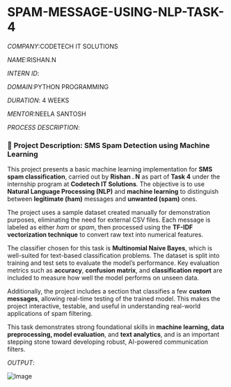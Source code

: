# SPAM-MESSAGE-USING-NLP-TASK-4

*COMPANY*:CODETECH IT SOLUTIONS 

*NAME*:RISHAN.N

*INTERN ID*:

*DOMAIN*:PYTHON PROGRAMMING

*DURATION*: 4 WEEKS 

*MENTOR*:NEELA SANTOSH 

*PROCESS DESCRIPTION*:

### 📝 **Project Description: SMS Spam Detection using Machine Learning**

This project presents a basic machine learning implementation for **SMS spam classification**, carried out by **Rishan . N** as part of **Task 4** under the internship program at **Codetech IT Solutions**. The objective is to use **Natural Language Processing (NLP)** and **machine learning** to distinguish between **legitimate (ham)** messages and **unwanted (spam)** ones.

The project uses a sample dataset created manually for demonstration purposes, eliminating the need for external CSV files. Each message is labeled as either *ham* or *spam*, then processed using the **TF-IDF vectorization technique** to convert raw text into numerical features.

The classifier chosen for this task is **Multinomial Naive Bayes**, which is well-suited for text-based classification problems. The dataset is split into training and test sets to evaluate the model’s performance. Key evaluation metrics such as **accuracy**, **confusion matrix**, and **classification report** are included to measure how well the model performs on unseen data.

Additionally, the project includes a section that classifies a few **custom messages**, allowing real-time testing of the trained model. This makes the project interactive, testable, and useful in understanding real-world applications of spam filtering.

This task demonstrates strong foundational skills in **machine learning, data preprocessing, model evaluation**, and **text analytics**, and is an important stepping stone toward developing robust, AI-powered communication filters.

*OUTPUT*:

![Image](https://github.com/user-attachments/assets/2bc851df-681b-415f-9c3f-d38bbb777b29)
